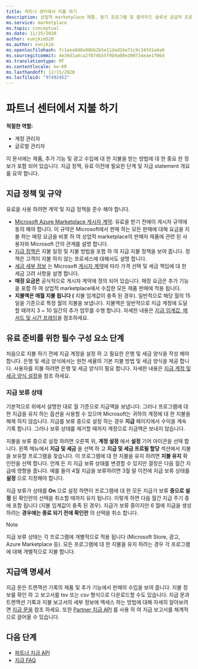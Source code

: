 ```yaml
---
title: 파트너 센터에서 지불 하기
description: 상업적 marketplace 제품, 동기 프로그램 및 클라우드 솔루션 공급자 프로그램을 통해 수입에 대 한 지불을 Microsoft 파트너로 받는 방법에 대해 알아봅니다. 지급 policy, 지급 보류가 status 및 지급 문을 포함 합니다.
ms.service: marketplace
ms.topic: conceptual
ms.date: 11/25/2020
author: eunjkim520
ms.author: eunjkim
ms.openlocfilehash: fc1eea0d8a90bb2b5e11dad24a71c9c34fd1a4a0
ms.sourcegitcommit: 4e36d1a4ca2f074b55f9b9a08e300734eae1f06d
ms.translationtype: MT
ms.contentlocale: ko-KR
ms.lasthandoff: 12/15/2020
ms.locfileid: "97492452"
---
```

# <a name="getting-paid-in-partner-center"></a>파트너 센터에서 지불 하기

**적절한 역할:**

- 계정 관리자
- 글로벌 관리자

이 문서에는 제품, 추가 기능 및 광고 수입에 대 한 지불을 받는 방법에 대 한 중요 한 정보가 포함 되어 있습니다. 지급 정책, 유료 이전에 필요한 단계 및 지급 statement 개요를 요약 합니다.

## <a name="payout-policies-and-agreements"></a>지급 정책 및 규약

유료을 사용 하려면 계약 및 지급 정책을 준수 해야 합니다.

- [Microsoft Azure Marketplace 게시자 계약](https://go.microsoft.com/fwlink/p/?LinkID=699560): 유료을 받기 전에이 게시자 규약에 동의 해야 합니다. 이 규약은 Microsoft에서 판매 하는 모든 판매에 대해 요금을 지불 하는 매장 요금을 비롯 하 여 상업적 marketplace의 판매자 제품에 관련 된 사용자와 Microsoft 간의 관계를 설명 합니다.
- [지급 정책은](payout-policy-details.md) 지불 일정 및 지불 방법을 포함 하 여 지급 지불 정책을 보여 줍니다. 정책은 고객이 지불 하지 않는 프로세스에 대해서도 설명 합니다.
- [세금 세부 정보](tax-details-marketplace.md) 는 Microsoft [게시자 계약](https://go.microsoft.com/fwlink/p/?LinkID=699560)에 따라 가격 선택 및 세금 책임에 대 한 세금 고려 사항을 설명 합니다.
- **매장 요금은** 공식적으로 게시자 계약에 정의 되어 있습니다. 매장 요금은 추가 기능을 포함 하 여 상업적 marketplace에서 수집한 모든 제품 판매에 적용 됩니다.
- **지불액은 매월 지불 됩니다 (** 지불 임계값이 충족 된 경우). 일반적으로 해당 월의 15 일을 기준으로 특정 월의 지불을 보냅니다. 지불액은 일반적으로 지급 계정에 도달할 때까지 3 ~ 10 일간의 추가 업무를 수행 합니다. 자세한 내용은 [지급 임계값, 메서드 및 시간 프레임](payment-thresholds-methods-timeframes.md)을 참조하세요.

## <a name="prerequisite-steps-before-getting-paid"></a>유료 준비를 위한 필수 구성 요소 단계

처음으로 지불 하기 전에 지급 계정을 설정 하 고 필요한 은행 및 세금 양식을 작성 해야 합니다. 은행 및 세금 양식에서는 원천 세율의 기본 지불 방법 및 세금 양식을 제공 합니다. 사용자를 지불 하려면 은행 및 세금 양식이 필요 합니다. 자세한 내용은 [지급 계정 및 세금 양식 설정](set-up-your-payout-account.md)을 참조 하세요.

### <a name="payout-hold-status"></a>지급 보류 상태

기본적으로 위에서 설명한 대로 월 기준으로 지급액을 보냅니다. 그러나 프로그램에 대 한 지급을 유지 하는 옵션을 사용할 수 있으며 Microsoft는 귀하의 계정에 대 한 지불을 해제 하지 않습니다. 지급를 보류 중으로 설정 하는 경우 **지급** 페이지에서 수익을 계속 기록 합니다. 그러나 보류 상태를 제거할 때까지 계정으로 지급액은 보내지 않습니다.

지불을 보류 중으로 설정 하려면 오른쪽 위, **계정 설정** 에서 **설정** 기어 아이콘을 선택 합니다. 왼쪽 메뉴에서 **지급 및 세금** 을 선택 하 고 **지급 및 세금 프로필 할당** 섹션에서 지불을 보유할 프로그램을 찾습니다. 이 프로그램에 대 한 지불을 유지 하려면 **지불 유지** 확인란을 선택 합니다. 언제 든 지 지급 보류 상태를 변경할 수 있지만 결정은 다음 월간 지급에 영향을 줍니다. 예를 들어 4월 지급을 보류하려면 3월 말 이전에 지급 보류 상태를 **설정** 으로 지정해야 합니다.

지급 보류가 상태를 **On** 으로 설정 하면이 프로그램에 대 한 모든 지급가 보류 **중으로 설정** 된 확인란의 선택을 취소할 때까지 유지 됩니다. 이렇게 하면 다음 월간 지급 주기 중에 포함 됩니다 (지불 임계값이 충족 된 경우). 지급가 보류 중이지만 6 월에 지급을 생성 하려는 **경우에는 종료 되기 전에 확인란** 의 선택을 취소 합니다.

>[!Note]
> 지급 보류 상태는 각 프로그램에 개별적으로 적용 됩니다 (Microsoft Store, 광고, Azure Marketplace 등). 모든 프로그램에 대 한 지불을 유지 하려는 경우 각 프로그램에 대해 개별적으로 지불 합니다.

## <a name="payout-statements"></a>지급액 명세서

지급 문은 트랜잭션 기록의 제품 및 추가 기능에서 판매의 수입을 보여 줍니다. 지불 정보를 확인 하 고 보고서를 tsv 또는 csv 형식으로 다운로드할 수도 있습니다. 지급 문과 트랜잭션 기록과 지불 보고서의 세부 정보에 액세스 하는 방법에 대해 자세히 알아보려면 [지급 문을](payout-statement.md) 참조 하세요. 또한 [Partner 지급 API](https://apidocs.microsoft.com/services/partnerpayouts) 를 사용 하 여 지급 보고서를 체계적으로 끌어올 수 있습니다.

## <a name="next-steps"></a>다음 단계

- [파트너 지급 API](https://apidocs.microsoft.com/services/partnerpayouts)
- [지급 FAQ](payout-faq.md)
